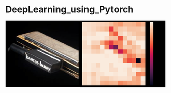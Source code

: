 # DeepLearning_using_Pytorch
![GitHub Logo](https://github.com/rishab-gangwar/DeepLearning_using_Pytorch/blob/master/originalandocclusion.png)
